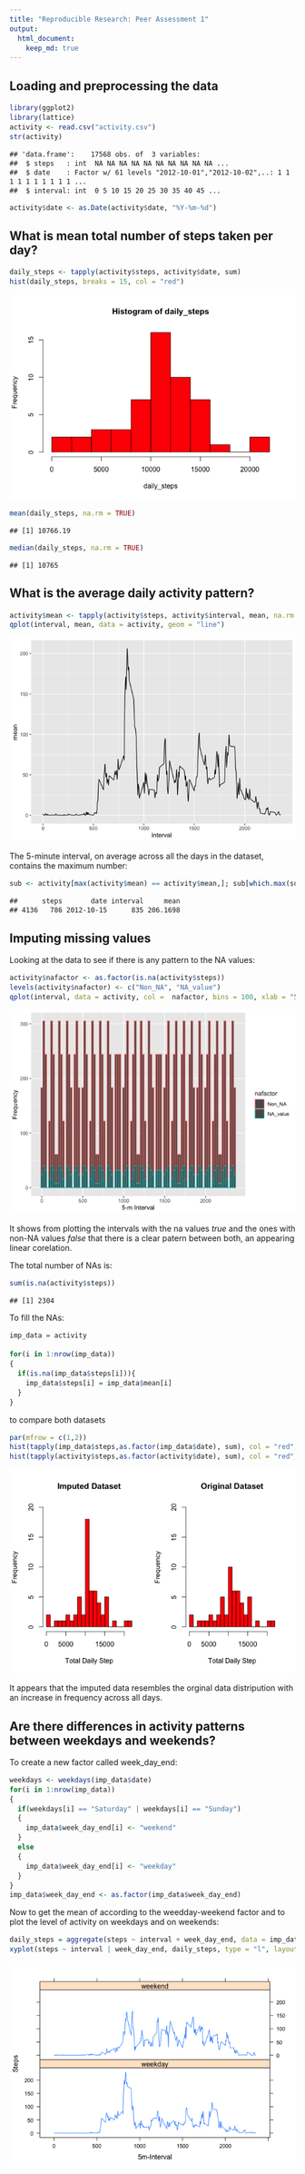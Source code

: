 ```yaml
---
title: "Reproducible Research: Peer Assessment 1"
output: 
  html_document:
    keep_md: true
---
```



## Loading and preprocessing the data

```r
library(ggplot2)
library(lattice)
activity <- read.csv("activity.csv")
str(activity)
```

```
## 'data.frame':	17568 obs. of  3 variables:
##  $ steps   : int  NA NA NA NA NA NA NA NA NA NA ...
##  $ date    : Factor w/ 61 levels "2012-10-01","2012-10-02",..: 1 1 1 1 1 1 1 1 1 1 ...
##  $ interval: int  0 5 10 15 20 25 30 35 40 45 ...
```

```r
activity$date <- as.Date(activity$date, "%Y-%m-%d")
```

## What is mean total number of steps taken per day?

```r
daily_steps <- tapply(activity$steps, activity$date, sum)
hist(daily_steps, breaks = 15, col = "red")
```

![](PA1_template_files/figure-html/unnamed-chunk-2-1.png)<!-- -->

```r
mean(daily_steps, na.rm = TRUE)
```

```
## [1] 10766.19
```

```r
median(daily_steps, na.rm = TRUE)
```

```
## [1] 10765
```

## What is the average daily activity pattern?

```r
activity$mean <- tapply(activity$steps, activity$interval, mean, na.rm = TRUE)
qplot(interval, mean, data = activity, geom = "line")
```

![](PA1_template_files/figure-html/unnamed-chunk-3-1.png)<!-- -->


The 5-minute interval, on average across all the days in the dataset, contains the maximum number:

```r
sub <- activity[max(activity$mean) == activity$mean,]; sub[which.max(sub$steps),]
```

```
##      steps       date interval     mean
## 4136   786 2012-10-15      835 206.1698
```

## Imputing missing values
Looking at the data to see if there is any pattern to the NA values:

```r
activity$nafactor <- as.factor(is.na(activity$steps))
levels(activity$nafactor) <- c("Non_NA", "NA_value")
qplot(interval, data = activity, col =  nafactor, bins = 100, xlab = "5-m Interval", ylab = "Frequency")
```

![](PA1_template_files/figure-html/unnamed-chunk-5-1.png)<!-- -->

It shows from plotting the intervals with the na values *true* and the ones with non-NA values *false* that there is a clear patern between both, an appearing linear corelation.  

The total number of NAs is:

```r
sum(is.na(activity$steps))
```

```
## [1] 2304
```

To fill the NAs:

```r
imp_data = activity

for(i in 1:nrow(imp_data))
{
  if(is.na(imp_data$steps[i])){
    imp_data$steps[i] = imp_data$mean[i]
  }
}
```

to compare both datasets

```r
par(mfrow = c(1,2))
hist(tapply(imp_data$steps,as.factor(imp_data$date), sum), col = "red", breaks = 30, ylim = c(0,20), main = "Imputed Dataset",  xlab = "Total Daily Step" )
hist(tapply(activity$steps,as.factor(activity$date), sum), col = "red", breaks = 30, ylim = c(0,20),  main = "Original Dataset", xlab = "Total Daily Step" )
```

![](PA1_template_files/figure-html/unnamed-chunk-8-1.png)<!-- -->

It appears that the imputed data resembles the orginal data distripution with an increase in frequency across all days.

## Are there differences in activity patterns between weekdays and weekends?

To create a new factor called week_day_end:


```r
weekdays <- weekdays(imp_data$date)
for(i in 1:nrow(imp_data))
{
  if(weekdays[i] == "Saturday" | weekdays[i] == "Sunday")
  {
    imp_data$week_day_end[i] <- "weekend"
  }
  else
  {
    imp_data$week_day_end[i] <- "weekday"
  }
}
imp_data$week_day_end <- as.factor(imp_data$week_day_end)
```


Now to get the mean of according to the weedday-weekend factor and to plot the level of activity on weekdays and on weekends: 


```r
daily_steps = aggregate(steps ~ interval + week_day_end, data = imp_data, mean)
xyplot(steps ~ interval | week_day_end, daily_steps, type = "l", layout = c(1, 2), xlab = "5m-Interval", ylab = "Steps")
```

![](PA1_template_files/figure-html/unnamed-chunk-10-1.png)<!-- -->


